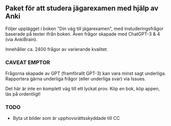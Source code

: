 ## Paket för att studera jägarexamen med hjälp av Anki

Följer upplägget i boken "Din väg till jägarexamen", med instuderingsfrågor baserade på texter ifrån boken. Även frågor skapade med ChatGPT-3 & 4 (via AnkiBrain). 

Innehåller ca. 2400 frågor av varierande kvalitet.

### CAVEAT EMPTOR

Frågorna skapade av GPT (framförallt GPT-3) kan vara minst sagt underliga. Rapportera gärna underliga frågor (eller underliga svar) via Issues. 

Det här är inte en komplett väg till ett lyckat prov. Köp en bok, köp appen, läs på ordentligt!

### TODO
* Byta ut bilder som är upphovsrättsskyddade till CC
